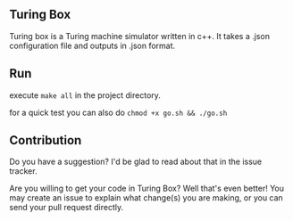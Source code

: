 ## Turing Box

Turing box is a Turing machine simulator written in c++. It takes a .json configuration file and outputs in .json format.

## Run
execute
```make all```
in the project directory.

for a quick test you can also do ```chmod +x go.sh && ./go.sh```

## Contribution
Do you have a suggestion? I'd be glad to read about that in the issue tracker.

Are you willing to get your code in Turing Box?
Well that's even better! You may create an issue to explain what change(s) you are making, or you can send your pull request directly.
